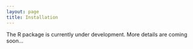 ```yaml
---
layout: page
title: Installation
---
```


The R package is currently under development. More details are coming soon...	
